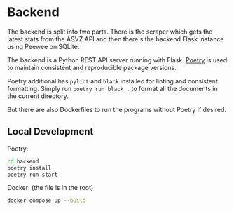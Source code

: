# Backend

The backend is split into two parts. There is the scraper which gets the latest stats from
the ASVZ API and then there's the backend Flask instance using Peewee on SQLite.

The backend is a Python REST API server running with Flask. [Poetry](https://python-poetry.org/)
is used to maintain consistent and reproducible package versions.

Poetry additional has `pylint` and `black` installed for linting and consistent formatting.
Simply run `poetry run black .` to format all the documents in the current directory.

But there are also Dockerfiles to run the programs without Poetry if desired.

## Local Development

Poetry:
```bash
cd backend
poetry install
poetry run start
```

Docker: (the file is in the root)
```bash
docker compose up --build
```
